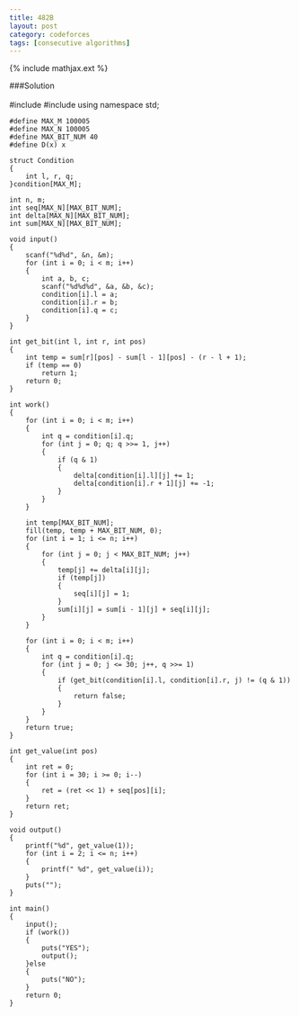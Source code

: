 ```yaml
---
title: 482B
layout: post
category: codeforces
tags: [consecutive algorithms]
---
```


{% include mathjax.ext %}

###Solution  
<br/>
	#include <cstdio>
	#include <algorithm>
	using namespace std;
	
	#define MAX_M 100005
	#define MAX_N 100005
	#define MAX_BIT_NUM 40
	#define D(x) x
	
	struct Condition
	{
		int l, r, q;
	}condition[MAX_M];
	
	int n, m;
	int seq[MAX_N][MAX_BIT_NUM];
	int delta[MAX_N][MAX_BIT_NUM];
	int sum[MAX_N][MAX_BIT_NUM];
	
	void input()
	{
		scanf("%d%d", &n, &m);
		for (int i = 0; i < m; i++)
		{
			int a, b, c;
			scanf("%d%d%d", &a, &b, &c);
			condition[i].l = a;
			condition[i].r = b;
			condition[i].q = c;
		}
	}
	
	int get_bit(int l, int r, int pos)
	{
		int temp = sum[r][pos] - sum[l - 1][pos] - (r - l + 1);
		if (temp == 0)
			return 1;
		return 0;
	}
	
	int work()
	{
		for (int i = 0; i < m; i++)
		{
			int q = condition[i].q;
			for (int j = 0; q; q >>= 1, j++)
			{
				if (q & 1)
				{
					delta[condition[i].l][j] += 1;
					delta[condition[i].r + 1][j] += -1;
				}
			}
		}
	
		int temp[MAX_BIT_NUM];
		fill(temp, temp + MAX_BIT_NUM, 0);
		for (int i = 1; i <= n; i++)
		{
			for (int j = 0; j < MAX_BIT_NUM; j++)
			{
				temp[j] += delta[i][j];
				if (temp[j])
				{
					seq[i][j] = 1;
				}
				sum[i][j] = sum[i - 1][j] + seq[i][j];
			}
		}
	
		for (int i = 0; i < m; i++)
		{
			int q = condition[i].q;
			for (int j = 0; j <= 30; j++, q >>= 1)
			{
				if (get_bit(condition[i].l, condition[i].r, j) != (q & 1))
				{
					return false;
				}
			}
		}
		return true;
	}
	
	int get_value(int pos)
	{
		int ret = 0;
		for (int i = 30; i >= 0; i--)
		{
			ret = (ret << 1) + seq[pos][i];
		}
		return ret;
	}
	
	void output()
	{
		printf("%d", get_value(1));
		for (int i = 2; i <= n; i++)
		{
			printf(" %d", get_value(i));
		}
		puts("");
	}
	
	int main()
	{
		input();
		if (work())
		{
			puts("YES");
			output();
		}else
		{
			puts("NO");
		}
		return 0;
	}


